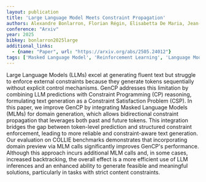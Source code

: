 ```yaml
---
layout: publication
title: 'Large Language Model Meets Constraint Propagation'
authors: Alexandre Bonlarron, Florian Régin, Elisabetta De Maria, Jean-charles Régin
conference: "Arxiv"
year: 2025
bibkey: bonlarron2025large
additional_links:
  - {name: "Paper", url: "https://arxiv.org/abs/2505.24012"}
tags: ['Masked Language Model', 'Reinforcement Learning', 'Language Modeling', 'RAG', 'Pretraining Methods', 'BERT', 'Applications']
---
```

Large Language Models (LLMs) excel at generating fluent text but struggle to enforce external constraints because they generate tokens sequentially without explicit control mechanisms. GenCP addresses this limitation by combining LLM predictions with Constraint Programming (CP) reasoning, formulating text generation as a Constraint Satisfaction Problem (CSP). In this paper, we improve GenCP by integrating Masked Language Models (MLMs) for domain generation, which allows bidirectional constraint propagation that leverages both past and future tokens. This integration bridges the gap between token-level prediction and structured constraint enforcement, leading to more reliable and constraint-aware text generation. Our evaluation on COLLIE benchmarks demonstrates that incorporating domain preview via MLM calls significantly improves GenCP's performance. Although this approach incurs additional MLM calls and, in some cases, increased backtracking, the overall effect is a more efficient use of LLM inferences and an enhanced ability to generate feasible and meaningful solutions, particularly in tasks with strict content constraints.
